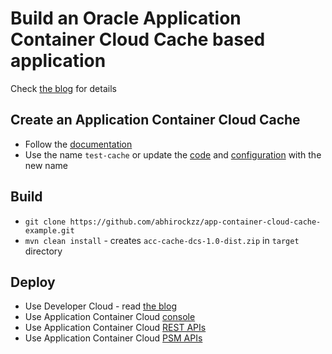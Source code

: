 # Build an Oracle Application Container Cloud Cache based application

Check [the blog](https://community.oracle.com/community/cloud_computing/oracle-cloud-developer-solutions/blog/2017/05/29/build-oracle-app-container-cloud-cache-based-application-cicd-using-oracle-developer-cloud) for details

## Create an Application Container Cloud Cache

- Follow the [documentation](http://docs.oracle.com/en/cloud/paas/app-container-cloud/cache/creating-cache-service.html)
- Use the name `test-cache` or update the [code](https://github.com/abhirockzz/app-container-cloud-cache-example/blob/master/src/main/java/com/oracle/cloud/acc/cache/dcs/CacheREST.java#L20) and [configuration](https://github.com/abhirockzz/app-container-cloud-cache-example/blob/master/deployment.json#L6) with the new name

## Build

- `git clone https://github.com/abhirockzz/app-container-cloud-cache-example.git`
- `mvn clean install` - creates `acc-cache-dcs-1.0-dist.zip` in `target` directory

## Deploy

- Use Developer Cloud - read [the blog](https://community.oracle.com/community/cloud_computing/oracle-cloud-developer-solutions/blog/2017/05/29/build-oracle-app-container-cloud-cache-based-application-cicd-using-oracle-developer-cloud#jive_content_id_Oracle_Developer_Cloud)
- Use Application Container Cloud [console](http://docs.oracle.com/en/cloud/paas/app-container-cloud/csjse/exploring-application-deployments-page.html#GUID-5E4472B1-F5C6-4556-908C-D76C4C14FC60)
- Use Application Container Cloud [REST APIs](http://docs.oracle.com/en/cloud/paas/app-container-cloud/apcsr/op-paas-service-apaas-api-v1.1-apps-%7BidentityDomainId%7D-post.html)
- Use Application Container Cloud [PSM APIs](https://docs.oracle.com/en/cloud/paas/java-cloud/pscli/accs-push.html)